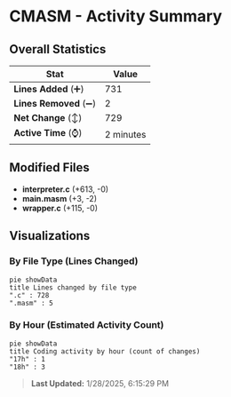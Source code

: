 # CMASM - Activity Summary 

## Overall Statistics

| Stat                   | Value                                                             |
| ---------------------- | ----------------------------------------------------------------- |
| **Lines Added** (➕)   | 731                                          |
| **Lines Removed** (➖) | 2                                        |
| **Net Change** (↕)    | 729                |
| **Active Time** (⌚)   | 2 minutes |


## Modified Files
- **interpreter.c** (+613, -0)
- **main.masm** (+3, -2)
- **wrapper.c** (+115, -0)

## Visualizations

### By File Type (Lines Changed)

```mermaid
pie showData
title Lines changed by file type
".c" : 728
".masm" : 5
```

### By Hour (Estimated Activity Count)

```mermaid
pie showData
title Coding activity by hour (count of changes)
"17h" : 1
"18h" : 3
```


> **Last Updated:** 1/28/2025, 6:15:29 PM